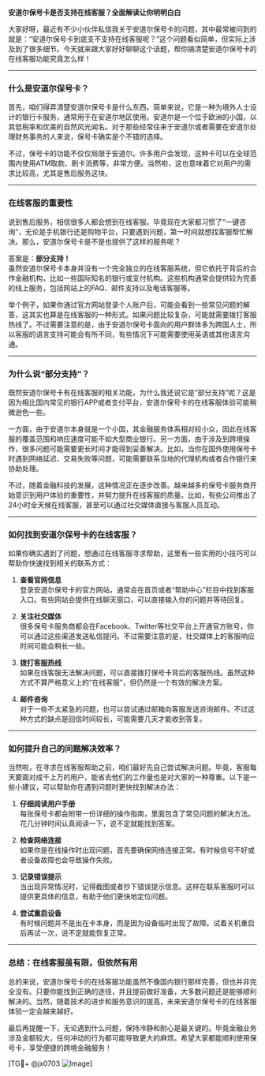 **安道尔保号卡是否支持在线客服？全面解读让你明明白白**

大家好呀，最近有不少小伙伴私信我关于安道尔保号卡的问题，其中最常被问到的就是：“安道尔保号卡到底支不支持在线客服呢？”这个问题看似简单，但实际上涉及到了很多细节。今天就来跟大家好好聊聊这个话题，帮你搞清楚安道尔保号卡的在线客服功能究竟怎么样！

---

### **什么是安道尔保号卡？**
首先，咱们得弄清楚安道尔保号卡是什么东西。简单来说，它是一种为境外人士设计的银行卡服务，通常用于在安道尔地区使用。安道尔是一个位于欧洲的小国，以其低税率和优美的自然风光闻名。对于那些经常往来于安道尔或者需要在安道尔处理财务事务的人来说，保号卡确实是个不错的选择。

不过，保号卡的功能不仅仅局限于安道尔。许多用户会发现，这种卡可以在全球范围内使用ATM取款、刷卡消费等，非常方便。当然啦，这也意味着它对用户的需求比较高，尤其是售后服务这块。

---

### **在线客服的重要性**
说到售后服务，相信很多人都会想到在线客服。毕竟现在大家都习惯了“一键咨询”，无论是手机银行还是购物平台，只要遇到问题，第一时间就想找客服帮忙解决。那么，安道尔保号卡是不是也提供了这样的服务呢？

答案是：**部分支持！**  
虽然安道尔保号卡本身并没有一个完全独立的在线客服系统，但它依托于背后的合作金融机构，比如一些国际知名的银行或支付机构。这些机构通常会提供较为完善的线上服务，包括网站上的FAQ、邮件支持以及电话客服等。

举个例子，如果你通过官方网站登录个人账户后，可能会看到一些常见问题的解答，这其实也算是在线客服的一种形式。如果问题比较复杂，可能就需要拨打客服热线了。不过需要注意的是，由于安道尔保号卡面向的用户群体多为跨国人士，所以客服的语言支持可能会有所不同，有些情况下可能需要使用英语或其他语言沟通。

---

### **为什么说“部分支持”？**
既然安道尔保号卡有在线客服的相关功能，为什么我还说它是“部分支持”呢？这是因为相比国内常见的银行APP或者支付平台，安道尔保号卡的在线客服体验可能稍微逊色一些。

一方面，由于安道尔本身就是一个小国，其金融服务体系相对较小众，因此在线客服的覆盖范围和响应速度可能不如大型商业银行。另一方面，由于涉及到跨境操作，很多问题可能需要更长时间才能得到妥善解决。比如，当你在国外使用保号卡时遇到网络延迟、交易失败等问题，可能需要联系当地的代理机构或者合作银行来协助处理。

不过，随着金融科技的发展，这种情况正在逐步改善。越来越多的保号卡服务商开始意识到用户体验的重要性，并努力提升在线客服的质量。比如，有些公司推出了24小时全天候在线客服，甚至可以通过社交媒体直接与客服人员互动。

---

### **如何找到安道尔保号卡的在线客服？**
如果你确实遇到了问题，想通过在线客服寻求帮助，这里有一些实用的小技巧可以帮助你快速找到相关的联系方式：

1. **查看官网信息**  
   登录安道尔保号卡的官方网站，通常会在首页或者“帮助中心”栏目中找到客服入口。有些网站会提供在线聊天窗口，可以直接输入你的问题并等待回复。

2. **关注社交媒体**  
   很多保号卡服务商都会在Facebook、Twitter等社交平台上开通官方账号，你可以通过这些渠道发送私信提问。不过需要注意的是，社交媒体上的客服响应时间可能会稍长一些。

3. **拨打客服热线**  
   如果在线客服无法解决问题，可以直接拨打保号卡背后的客服热线。虽然这种方式不算严格意义上的“在线客服”，但仍然是一个有效的解决方案。

4. **邮件咨询**  
   对于一些不太紧急的问题，也可以尝试通过邮箱向客服发送咨询邮件。不过这种方式的缺点是回信时间较长，可能需要几天才能收到答复。

---

### **如何提升自己的问题解决效率？**
当然啦，在寻求在线客服帮助之前，咱们最好先自己尝试解决问题。毕竟，客服每天要面对成千上万的用户，能省去他们的工作量也是对大家的一种尊重。以下是一些小建议，可以帮助你在遇到问题时更快找到解决办法：

1. **仔细阅读用户手册**  
   每张保号卡都会附带一份详细的操作指南，里面包含了常见问题的解决方法。花几分钟时间认真阅读一下，说不定就能找到答案。

2. **检查网络连接**  
   如果你是在线操作时出现问题，首先要确保网络连接正常。有时候信号不好或者设备故障也会导致操作失败。

3. **记录错误提示**  
   当出现异常情况时，记得截图或者抄下错误提示信息。这样在联系客服时可以提供更具体的信息，有助于他们更快地定位问题。

4. **尝试重启设备**  
   有时候问题并不是出在卡本身，而是因为设备临时出现了故障。试着关机重启后再试一次，说不定就能恢复正常。

---

### **总结：在线客服虽有限，但依然有用**
总的来说，安道尔保号卡的在线客服功能虽然不像国内银行那样完善，但也并非完全没有。只要你能找到正确的途径，并且提前做好准备，大多数问题还是能够顺利解决的。当然，随着技术的进步和服务意识的提高，未来安道尔保号卡的在线客服体验一定会越来越好。

最后再提醒一下，无论遇到什么问题，保持冷静和耐心是最关键的。毕竟金融业务涉及金额较大，任何冲动的行为都可能导致更大的麻烦。希望大家都能顺利使用保号卡，享受便捷的跨境金融服务！

[TG💪+ @jx0703 ![Image](https://github.com/user-attachments/assets/dbca1d08-cadb-493c-b0ec-ad6f7a83f270)]